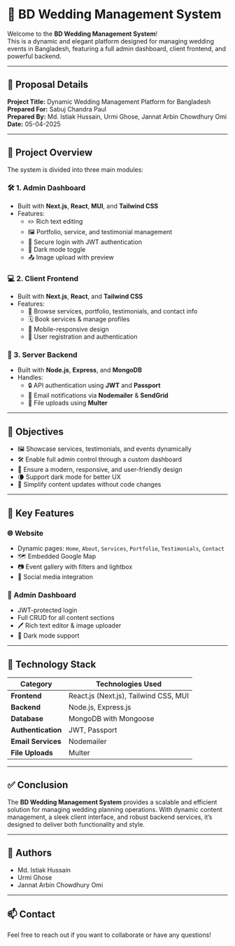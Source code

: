 ﻿# 💍 BD Wedding Management System

Welcome to the **BD Wedding Management System**!  
This is a dynamic and elegant platform designed for managing wedding events in Bangladesh, featuring a full admin dashboard, client frontend, and powerful backend.

---

## 📅 Proposal Details

**Project Title:** Dynamic Wedding Management Platform for Bangladesh  
**Prepared For:** Sabuj Chandra Paul  
**Prepared By:** Md. Istiak Hussain,
 Urmi Ghose, 
 Jannat Arbin Chowdhury Omi  
**Date:** 05-04-2025

---

## 📌 Project Overview

The system is divided into three main modules:

### 🛠️ 1. Admin Dashboard

- Built with **Next.js**, **React**, **MUI**, and **Tailwind CSS**
- Features:
  - ✏️ Rich text editing
  - 🖼️ Portfolio, service, and testimonial management
  - 🔐 Secure login with JWT authentication
  - 🌙 Dark mode toggle
  - 📤 Image upload with preview

### 💻 2. Client Frontend

- Built with **Next.js**, **React**, and **Tailwind CSS**
- Features:
  - 👰 Browse services, portfolio, testimonials, and contact info
  - 🗓️ Book services & manage profiles
  - 📱 Mobile-responsive design
  - 🔐 User registration and authentication

### 🔧 3. Server Backend

- Built with **Node.js**, **Express**, and **MongoDB**
- Handles:
  - 🔒 API authentication using **JWT** and **Passport**
  - 📧 Email notifications via **Nodemailer** & **SendGrid**
  - 📂 File uploads using **Multer**

---

## 🎯 Objectives

- 🖼️ Showcase services, testimonials, and events dynamically
- 🛠️ Enable full admin control through a custom dashboard
- 🎨 Ensure a modern, responsive, and user-friendly design
- 🌘 Support dark mode for better UX
- 🔄 Simplify content updates without code changes

---

## 🚀 Key Features

### 🌐 Website

- Dynamic pages: `Home`, `About`, `Services`, `Portfolio`, `Testimonials`, `Contact`
- 🗺️ Embedded Google Map
- 📷 Event gallery with filters and lightbox
- 🔗 Social media integration

### 🔐 Admin Dashboard

- JWT-protected login
- Full CRUD for all content sections
- 🖊️ Rich text editor & image uploader
- 🌙 Dark mode support

---

## 🧰 Technology Stack

| Category           | Technologies Used                     |
| ------------------ | ------------------------------------- |
| **Frontend**       | React.js (Next.js), Tailwind CSS, MUI |
| **Backend**        | Node.js, Express.js                   |
| **Database**       | MongoDB with Mongoose                 |
| **Authentication** | JWT, Passport                         |
| **Email Services** | Nodemailer                  |
| **File Uploads**   | Multer                                |


---

## ✅ Conclusion

The **BD Wedding Management System** provides a scalable and efficient solution for managing wedding planning operations. With dynamic content management, a sleek client interface, and robust backend services, it’s designed to deliver both functionality and style.

---

## 🙌 Authors

- Md. Istiak Hussain
- Urmi Ghose
- Jannat Arbin Chowdhury Omi

---

## 📫 Contact

Feel free to reach out if you want to collaborate or have any questions!
